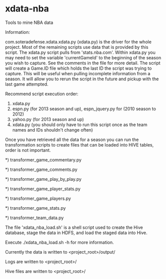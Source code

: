 xdata-nba
=========

Tools to mine NBA data

Information:

com.soteradefense.xdata.xdata.py (xdata.py) is the driver for the whole project. Most of the remaining scripts use data that is provided by this script. The xdata.py script pulls from 'stats.nba.com'.
Within xdata.py you may need to set the variable 'currentGameId' to the beginning of the season you wish to capture. See the comments in the file for more detail. The script will create a Game.ID file
which holds the last ID the script was trying to capture. This will be useful when pulling incomplete information from a season. It will allow you to rerun the script in the future and pickup with the 
last game attempted.

Recommend script execution order:

1) xdata.py
2) espn.py (for 2013 season and up), espn_jquery.py for (2010 season to 2012)
3) yahoo.py (for 2013 season and up)
4) xdata.py (you should only have to run this script once as the team names and IDs shouldn't change often)

Once you have retrieved all the data for a season you can run the transformation scripts to create files that can be loaded into HIVE tables, order is not important.

*) transformer_game_commentary.py

*) transformer_game_comments.py

*) transformer_game_play_by_play.py

*) transformer_game_player_stats.py

*) transformer_game_players.py

*) transformer_game_stats.py

*) transformer_team_data.py

The file 'xdata_nba_load.sh' is a shell script used to create the Hive database, stage the data in HDFS, and load the staged data into Hive.

Execute ./xdata_nba_load.sh -h for more information.

Currently the data is written to <project_root>/output/

Logs are written to <project_root>/

Hive files are written to <project_root>/